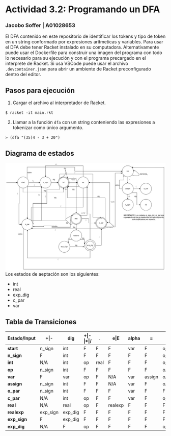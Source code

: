 # Actividad 3.2: Programando un DFA
### Jacobo Soffer | A01028653

El DFA contenido en este repositorio de identificar los tokens y tipo de token en un string conformado por expresiones arítmeticas y variables. Para usar el DFA debe tener Racket instalado en su computadora. Alternativamente puede usar el Dockerfile para construir una imagen del programa con todo lo necesario para su ejecución y con el programa precargado en el interprete de Racket. Si usa VSCode puede usar el archivo `.devcontainer.json` para abrir un ambiente de Racket preconfigurado dentro del editor.

## Pasos para ejecución
1. Cargar el archivo al interpretador de Racket.
```
$ racket -it main.rkt
```
2. Llamar a la función `dfa` con un string conteniendo las expresiones a tokenizar como único argumento.
```
> (dfa "(35)4 - 3 + 20")
```


## Diagrama de estados
![Diagrama de estados](./DFA.jpg)
Los estados de aeptación son los siguientes:
* int
* real
* exp_dig
* c_par
* var

## Tabla de Transiciones
| **Estado/Input** | **+\|-** | **dig** | **+\|-\|*\|/** | **.** | **e\|E** | **alpha** | **=**  | **(** | **)** | **_** | **" "** |
|------------------|----------|---------|----------------|-------|----------|-----------|--------|-------|-------|-------|---------|
| **start**        | n_sign   | int     | F              | F     | F        | var       | F      | o_par | F     | F     | start   |
| **n_sign**       | F        | int     | F              | F     | F        | F         | F      | o_par | F     | F     | n_sign  |
| **int**          | N/A      | int     | op             | real  | F        | F         | F      | o_par | c_par | F     | int     |
| **op**           | n_sign   | int     | F              | F     | F        | F         | F      | o_par | F     | F     | op      |
| **var**          | F        | var     | op             | F     | N/A      | var       | assign | o_par | c_par | var   | var     |
| **assign**       | n_sign   | int     | F              | F     | N/A      | var       | F      | o_par | F     | F     | assign  |
| **o_par**        | n_sign   | int     | F              | F     | F        | var       | F      | F     | F     | F     | o_par   |
| **c_par**        | N/A      | int     | op             | F     | F        | var       | F      | o_par | c_par | F     | c_par   |
| **real**         | N/A      | real    | op             | F     | realexp  | F         | F      | F     | c_par | F     | real    |
| **realexp**      | exp_sign | exp_dig | F              | F     | F        | F         | F      | F     | F     | F     | F       |
| **exp_sign**     | F        | exp_dig | F              | F     | F        | F         | F      | F     | F     | F     | F       |
| **exp_dig**      | N/A      | F       | op             | F     | F        | F         | F      | o_par | c_par | F     | F       |
